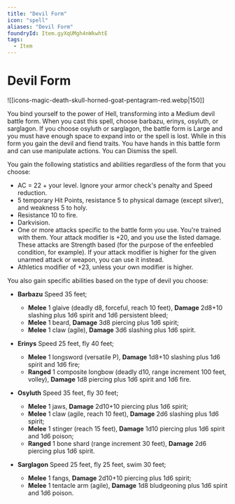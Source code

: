 ```yaml
---
title: "Devil Form"
icon: "spell"
aliases: "Devil Form"
foundryId: Item.gyXqUMgh4nWkwhtE
tags:
  - Item
---
```


# Devil Form
![[icons-magic-death-skull-horned-goat-pentagram-red.webp|150]]

You bind yourself to the power of Hell, transforming into a Medium devil battle form. When you cast this spell, choose barbazu, erinys, osyluth, or sarglagon. If you choose osyluth or sarglagon, the battle form is Large and you must have enough space to expand into or the spell is lost. While in this form you gain the devil and fiend traits. You have hands in this battle form and can use manipulate actions. You can Dismiss the spell.

You gain the following statistics and abilities regardless of the form that you choose:

*   AC = 22 + your level. Ignore your armor check's penalty and Speed reduction.
*   5 temporary Hit Points, resistance 5 to physical damage (except silver), and weakness 5 to holy.
*   Resistance 10 to fire.
*   Darkvision.
*   One or more attacks specific to the battle form you use. You're trained with them. Your attack modifier is +20, and you use the listed damage. These attacks are Strength based (for the purpose of the enfeebled condition, for example). If your attack modifier is higher for the given unarmed attack or weapon, you can use it instead.
*   Athletics modifier of +23, unless your own modifier is higher.

You also gain specific abilities based on the type of devil you choose:

*   **Barbazu** Speed 35 feet;
    *   **Melee** 1 glaive (deadly d8, forceful, reach 10 feet), **Damage** 2d8+10 slashing plus 1d6 spirit and 1d6 persistent bleed;
    *   **Melee** 1 beard, **Damage** 3d8 piercing plus 1d6 spirit;
    *   **Melee** 1 claw (agile), **Damage** 3d6 slashing plus 1d6 spirit.

*   **Erinys** Speed 25 feet, fly 40 feet;
    *   **Melee** 1 longsword (versatile P), **Damage** 1d8+10 slashing plus 1d6 spirit and 1d6 fire;
    *   **Ranged** 1 composite longbow (deadly d10, range increment 100 feet, volley), **Damage** 1d8 piercing plus 1d6 spirit and 1d6 fire.

*   **Osyluth** Speed 35 feet, fly 30 feet;
    *   **Melee** 1 jaws, **Damage** 2d10+10 piercing plus 1d6 spirit;
    *   **Melee** 1 claw (agile, reach 10 feet), **Damage** 2d6 slashing plus 1d6 spirit;
    *   **Melee** 1 stinger (reach 15 feet), **Damage** 1d10 piercing plus 1d6 spirit and 1d6 poison;
    *   **Ranged** 1 bone shard (range increment 30 feet), **Damage** 2d6 piercing plus 1d6 spirit.

*   **Sarglagon** Speed 25 feet, fly 25 feet, swim 30 feet;
    *   **Melee** 1 fangs, **Damage** 2d10+10 piercing plus 1d6 spirit;
    *   **Melee** 1 tentacle arm (agile), **Damage** 1d8 bludgeoning plus 1d6 spirit and 1d6 poison.


